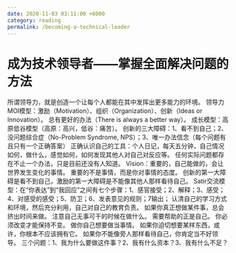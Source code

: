 ```yaml
---
date: 2020-11-03 03:11:00 +0800
category: reading
permalink: /becoming-a-technical-leader
---
```

# 成为技术领导者——掌握全面解决问题的方法

所谓领导力，就是创造一个让每个人都能在其中发挥出更多能力的环境。
领导力MOI模型：激励（Motivation）、组织（Organization）、创新（Ideas or Innovation）。
总有更好的办法（There is always a better way）。
成长模型：高原低谷模型（高原：高兴，低谷：痛苦）。
创新的三大障碍：1、看不到自己；2、没问题综合症（No-Problem Syndrome, NPS）；3、唯一办法信念（每个问题有且只有一个正确答案）
正确认识自己的工具：个人日记，每天五分钟，自己情况如何，做什么，感觉如何，如何发现其他人对自己对反应等。
任何实际问题都存在不止一个办法，只是目前还没有人知道。
Vision：重要的，自己能做的，会让世界发生变化的事情。
重要的不是事情，而是你对事情的态度。
创新的第一大障碍是看不到自己，激励的第一大障碍是不能像其他人那样看待自己。
Satir交流模型：在“你表达”到“我回应”之间有七个步骤：1、感官接受；2、解释；3、感受；4、对感受的感受；5、防卫；6、发表意见的规则；7输出；
认清自己的学习方式和环境，然后充分利用，自己对自己的教育负责。
如果你真正想做某件事，总会挤出时间来做。
注意自己无事可干的时候在做什么。
需要帮助的正是自己。
你必须改变才能保持不变。
做你自己想要做当事情。
如果你迫切想要某样东西，或许，你根本不应该拥有它。
如果你不能像旁人那样看待自己，你肯定当不好领导。
三个问题：1、我为什么要做这件事？2、我有什么资本？3、我有什么不足？
